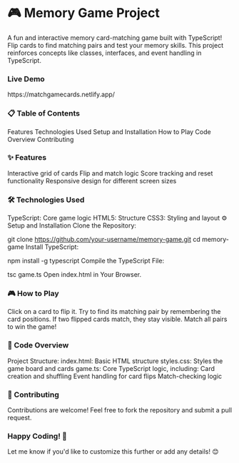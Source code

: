 <h1>🎮 Memory Game Project</h1>
A fun and interactive memory card-matching game built with TypeScript! Flip cards to find matching pairs and test your memory skills. This project reinforces concepts like classes, interfaces, and event handling in TypeScript.

<h3>Live Demo</h3> 
https://matchgamecards.netlify.app/
<h3>
📋 Table of Contents
</h3>
Features
Technologies Used
Setup and Installation
How to Play
Code Overview
Contributing
<h3>
✨ Features
</h3>
Interactive grid of cards
Flip and match logic
Score tracking and reset functionality
Responsive design for different screen sizes
<h3>
🛠️ Technologies Used
</h3>
TypeScript: Core game logic
HTML5: Structure
CSS3: Styling and layout
⚙️ Setup and Installation
Clone the Repository:

git clone https://github.com/your-username/memory-game.git
cd memory-game
Install TypeScript:

npm install -g typescript
Compile the TypeScript File:

tsc game.ts
Open index.html in Your Browser.
<h3>
🎮 How to Play
</h3>
Click on a card to flip it.
Try to find its matching pair by remembering the card positions.
If two flipped cards match, they stay visible.
Match all pairs to win the game!
<h3>
🧩 Code Overview
</h3>
Project Structure:
index.html: Basic HTML structure
styles.css: Styles the game board and cards
game.ts: Core TypeScript logic, including:
Card creation and shuffling
Event handling for card flips
Match-checking logic
<h3>
🤝 Contributing
</h3>
Contributions are welcome! Feel free to fork the repository and submit a pull request.
<h3>
Happy Coding! 🚀
</h3>

Let me know if you'd like to customize this further or add any details! 😊
